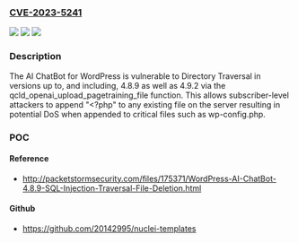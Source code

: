 ### [CVE-2023-5241](https://cve.mitre.org/cgi-bin/cvename.cgi?name=CVE-2023-5241)
![](https://img.shields.io/static/v1?label=Product&message=AI%20ChatBot&color=blue)
![](https://img.shields.io/static/v1?label=Version&message=*%3C%3D%204.8.9%20&color=brighgreen)
![](https://img.shields.io/static/v1?label=Vulnerability&message=CWE-22%20Improper%20Limitation%20of%20a%20Pathname%20to%20a%20Restricted%20Directory%20('Path%20Traversal')&color=brighgreen)

### Description

The AI ChatBot for WordPress is vulnerable to Directory Traversal in versions up to, and including, 4.8.9 as well as 4.9.2 via the qcld_openai_upload_pagetraining_file function. This allows subscriber-level attackers to append "<?php" to any existing file on the server resulting in potential DoS when appended to critical files such as wp-config.php.

### POC

#### Reference
- http://packetstormsecurity.com/files/175371/WordPress-AI-ChatBot-4.8.9-SQL-Injection-Traversal-File-Deletion.html

#### Github
- https://github.com/20142995/nuclei-templates

